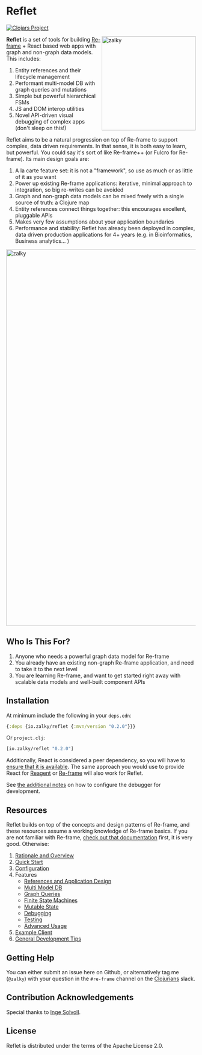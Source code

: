 
# Reflet

[![Clojars Project](https://img.shields.io/clojars/v/io.zalky/reflet?labelColor=blue&color=green&style=flat-square&logo=clojure&logoColor=fff)](https://clojars.org/io.zalky/reflet)

<img src="https://i.imgur.com/1nfbVFZ.jpg" title="zalky" align="right" width="250"/>

**Reflet** is a set of tools for building
[Re-frame](https://github.com/day8/re-frame) + React based web apps
with graph and non-graph data models. This includes:

1. Entity references and their lifecycle management
2. Performant multi-model DB with graph queries and mutations
3. Simple but powerful hierarchical FSMs
4. JS and DOM interop utilities
5. Novel API-driven visual debugging of complex apps (don't sleep on
   this!)

Reflet aims to be a natural progression on top of Re-frame to support
complex, data driven requirements. In that sense, it is both easy to
learn, but powerful. You could say it's sort of like Re-frame++ (or
Fulcro for Re-frame). Its main design goals are:

1. A la carte feature set: it is not a "framework", so use as much or
   as little of it as you want
2. Power up existing Re-frame applications: iterative, minimal
   approach to integration, so big re-writes can be avoided
3. Graph and non-graph data models can be mixed freely with a single
   source of truth: a Clojure map
4. Entity references connect things together: this encourages
   excellent, pluggable APIs
5. Makes very few assumptions about your application boundaries
6. Performance and stability: Reflet has already been deployed in
   complex, data driven production applications for 4+ years
   (e.g. in Bioinformatics, Business analytics... )

<img src="https://i.imgur.com/6MAwZgS.jpg" title="zalky" align="center" width="1000"/>

## Who Is This For?

1. Anyone who needs a powerful graph data model for Re-frame
2. You already have an existing non-graph Re-frame application, and
   need to take it to the next level
3. You are learning Re-frame, and want to get started right away with
   scalable data models and well-built component APIs

## Installation

At minimum include the following in your `deps.edn`:

```clj
{:deps {io.zalky/reflet {:mvn/version "0.2.0"}}}
```

Or `project.clj`:

```clj
[io.zalky/reflet "0.2.0"]
```

Additionally, React is considered a peer dependency, so you will have
to [ensure that it is
available](https://github.com/zalky/reflet/wiki/Configuration#react). The
same approach you would use to provide React for
[Reagent](https://github.com/reagent-project/reagent) or
[Re-frame](https://github.com/day8/re-frame) will also work for
Reflet.

See [the additional
notes](https://github.com/zalky/reflet/wiki/Configuration#debugger) on
how to configure the debugger for development.

## Resources

Reflet builds on top of the concepts and design patterns of Re-frame,
and these resources assume a working knowledge of Re-frame basics. If
you are not familiar with Re-frame, [check out that
documentation](https://day8.github.io/re-frame/re-frame/) first, it is
very good. Otherwise:

1. [Rationale and Overview](https://github.com/zalky/reflet/wiki#overview)
2. [Quick Start](https://github.com/zalky/reflet/wiki/Quick-Start)
3. [Configuration](https://github.com/zalky/reflet/wiki/Configuration)
4. Features
   - [References and Application Design](https://github.com/zalky/reflet/wiki/References-and-Application-Design)
   - [Multi Model DB](https://github.com/zalky/reflet/wiki/Multi-Model-DB)
   - [Graph Queries](https://github.com/zalky/reflet/wiki/Graph-Queries)
   - [Finite State Machines](https://github.com/zalky/reflet/wiki/Finite-State-Machines)
   - [Mutable State](https://github.com/zalky/reflet/wiki/Mutable-State)
   - [Debugging](https://github.com/zalky/reflet/wiki/Debugging)
   - [Testing](https://github.com/zalky/reflet/wiki/Testing)
   - [Advanced Usage](https://github.com/zalky/reflet/wiki/Advanced-Usage)
5. [Example Client](https://github.com/zalky/reflet/wiki/Example-Client)
6. [General Development Tips](https://github.com/zalky/reflet/wiki/General-Development-Tips)

## Getting Help

You can either submit an issue here on Github, or alternatively tag me
(`@zalky`) with your question in the `#re-frame` channel on the
[Clojurians](https://clojurians.slack.com) slack.

## Contribution Acknowledgements

Special thanks to [Inge Solvoll](https://github.com/ingesolvoll).

## License

Reflet is distributed under the terms of the Apache License 2.0.

